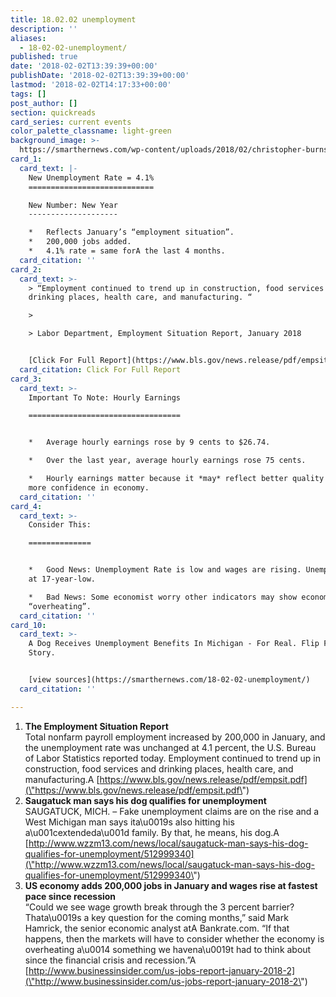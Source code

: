 ```yaml
---
title: 18.02.02 unemployment
description: ''
aliases:
  - 18-02-02-unemployment/
published: true
date: '2018-02-02T13:39:39+00:00'
publishDate: '2018-02-02T13:39:39+00:00'
lastmod: '2018-02-02T14:17:33+00:00'
tags: []
post_author: []
section: quickreads
card_series: current events
color_palette_classname: light-green
background_image: >-
  https://smarthernews.com/wp-content/uploads/2018/02/christopher-burns-368617-360x360.jpg
card_1:
  card_text: |-
    New Unemployment Rate = 4.1%
    ============================

    New Number: New Year
    --------------------

    *   Reflects January’s “employment situation”.
    *   200,000 jobs added.
    *   4.1% rate = same forA the last 4 months.
  card_citation: ''
card_2:
  card_text: >-
    > “Employment continued to trend up in construction, food services and
    drinking places, health care, and manufacturing. “

    > 

    > Labor Department, Employment Situation Report, January 2018


    [Click For Full Report](https://www.bls.gov/news.release/pdf/empsit.pdf)
  card_citation: Click For Full Report
card_3:
  card_text: >-
    Important To Note: Hourly Earnings

    ==================================


    *   Average hourly earnings rose by 9 cents to $26.74.

    *   Over the last year, average hourly earnings rose 75 cents.

    *   Hourly earnings matter because it *may* reflect better quality jobs;
    more confidence in economy.
  card_citation: ''
card_4:
  card_text: >-
    Consider This:

    ==============


    *   Good News: Unemployment Rate is low and wages are rising. Unemployment
    at 17-year-low.

    *   Bad News: Some economist worry other indicators may show economy
    “overheating”.
  card_citation: ''
card_10:
  card_text: >-
    A Dog Receives Unemployment Benefits In Michigan - For Real. Flip For the
    Story.


    [view sources](https://smarthernews.com/18-02-02-unemployment/)
  card_citation: ''

---
```

1.  **The Employment Situation Report**  
    Total nonfarm payroll employment increased by 200,000 in January, and the unemployment rate was unchanged at 4.1 percent, the U.S. Bureau of Labor Statistics reported today. Employment continued to trend up in construction, food services and drinking places, health care, and manufacturing.A [https://www.bls.gov/news.release/pdf/empsit.pdf](\"https://www.bls.gov/news.release/pdf/empsit.pdf\")
2.  **Saugatuck man says his dog qualifies for unemployment**  
    SAUGATUCK, MICH. – Fake unemployment claims are on the rise and a West Michigan man says ita\\u0019s also hitting his a\\u001cextendeda\\u001d family. By that, he means, his dog.A [http://www.wzzm13.com/news/local/saugatuck-man-says-his-dog-qualifies-for-unemployment/512999340](\"http://www.wzzm13.com/news/local/saugatuck-man-says-his-dog-qualifies-for-unemployment/512999340\")
3.  **US economy adds 200,000 jobs in January and wages rise at fastest pace since recession**  
    “Could we see wage growth break through the 3 percent barrier? Thata\\u0019s a key question for the coming months,” said Mark Hamrick, the senior economic analyst atA Bankrate.com. “If that happens, then the markets will have to consider whether the economy is overheating a\\u0014 something we havena\\u0019t had to think about since the financial crisis and recession.”A [http://www.businessinsider.com/us-jobs-report-january-2018-2](\"http://www.businessinsider.com/us-jobs-report-january-2018-2\")